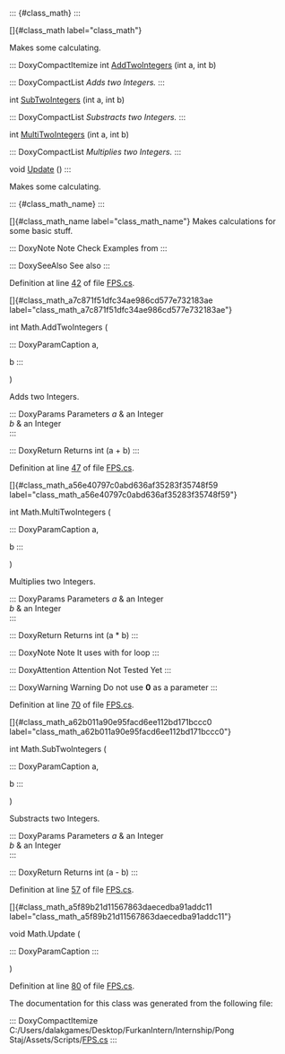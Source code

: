 ::: {#class_math}
:::

[]{#class_math label="class_math"}

Makes some calculating.

::: DoxyCompactItemize
int [AddTwoIntegers](#class_math_a7c871f51dfc34ae986cd577e732183ae) (int
a, int b)

::: DoxyCompactList
*Adds two Integers.*
:::

int [SubTwoIntegers](#class_math_a62b011a90e95facd6ee112bd171bccc0) (int
a, int b)

::: DoxyCompactList
*Substracts two Integers.*
:::

int [MultiTwoIntegers](#class_math_a56e40797c0abd636af35283f35748f59)
(int a, int b)

::: DoxyCompactList
*Multiplies two Integers.*
:::

void [Update](#class_math_a5f89b21d11567863daecedba91addc11) ()
:::

Makes some calculating.

::: {#class_math_name}
:::

[]{#class_math_name label="class_math_name"} Makes calculations for some
basic stuff.

::: DoxyNote
Note Check Examples from
:::

::: DoxySeeAlso
See also
:::

Definition at line [42](#_f_p_s_8cs_source_l00042) of file
[FPS.cs](#_f_p_s_8cs_source).

[]{#class_math_a7c871f51dfc34ae986cd577e732183ae
label="class_math_a7c871f51dfc34ae986cd577e732183ae"}

int Math.AddTwoIntegers (

::: DoxyParamCaption
a,

b
:::

)

Adds two Integers.

::: DoxyParams
Parameters *a* & an Integer\
*b* & an Integer\
:::

::: DoxyReturn
Returns int (a + b)
:::

Definition at line [47](#_f_p_s_8cs_source_l00047) of file
[FPS.cs](#_f_p_s_8cs_source).

[]{#class_math_a56e40797c0abd636af35283f35748f59
label="class_math_a56e40797c0abd636af35283f35748f59"}

int Math.MultiTwoIntegers (

::: DoxyParamCaption
a,

b
:::

)

Multiplies two Integers.

::: DoxyParams
Parameters *a* & an Integer\
*b* & an Integer\
:::

::: DoxyReturn
Returns int (a $\ast$ b)
:::

::: DoxyNote
Note It uses with for loop
:::

::: DoxyAttention
Attention Not Tested Yet
:::

::: DoxyWarning
Warning Do not use **0** as a parameter
:::

Definition at line [70](#_f_p_s_8cs_source_l00070) of file
[FPS.cs](#_f_p_s_8cs_source).

[]{#class_math_a62b011a90e95facd6ee112bd171bccc0
label="class_math_a62b011a90e95facd6ee112bd171bccc0"}

int Math.SubTwoIntegers (

::: DoxyParamCaption
a,

b
:::

)

Substracts two Integers.

::: DoxyParams
Parameters *a* & an Integer\
*b* & an Integer\
:::

::: DoxyReturn
Returns int (a - b)
:::

Definition at line [57](#_f_p_s_8cs_source_l00057) of file
[FPS.cs](#_f_p_s_8cs_source).

[]{#class_math_a5f89b21d11567863daecedba91addc11
label="class_math_a5f89b21d11567863daecedba91addc11"}

void Math.Update (

::: DoxyParamCaption
:::

)

Definition at line [80](#_f_p_s_8cs_source_l00080) of file
[FPS.cs](#_f_p_s_8cs_source).

The documentation for this class was generated from the following file:

::: DoxyCompactItemize
C:/Users/dalakgames/Desktop/FurkanIntern/Internship/Pong
Staj/Assets/Scripts/[FPS.cs](#_f_p_s_8cs)
:::
